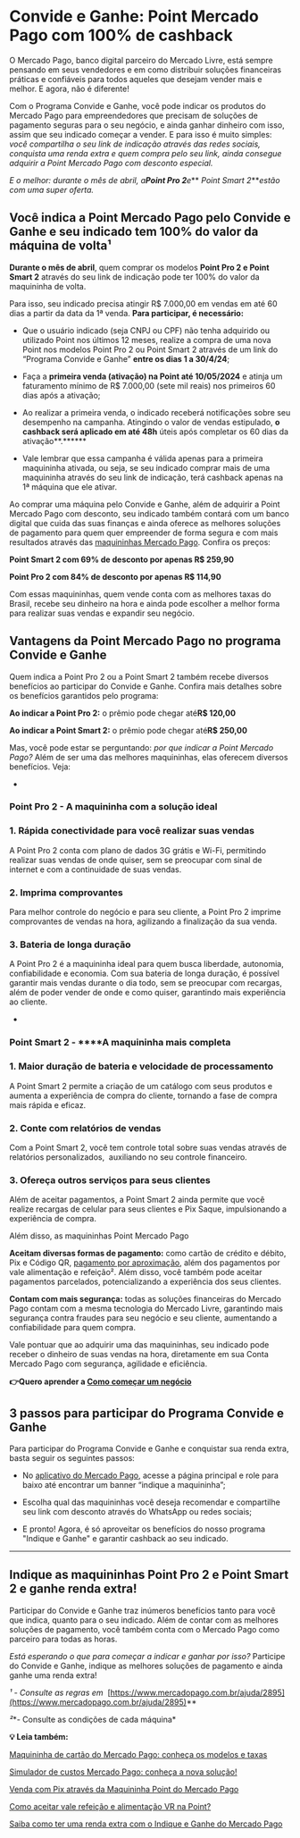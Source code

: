 # Convide e Ganhe: Point Mercado Pago com 100% de cashback

O Mercado Pago, banco digital parceiro do Mercado Livre, está sempre pensando em seus vendedores e em como distribuir soluções financeiras práticas e confiáveis para todos aqueles que desejam vender mais e melhor. E agora, não é diferente!

Com o Programa Convide e Ganhe, você pode indicar os produtos do Mercado Pago para empreendedores que precisam de soluções de pagamento seguras para o seu negócio, e ainda ganhar dinheiro com isso, assim que seu indicado começar a vender. E para isso é muito simples: *você compartilha o seu link de indicação através das redes sociais, conquista uma renda extra e quem compra pelo seu link, ainda consegue adquirir a Point Mercado Pago com desconto especial.*

*E o melhor: durante o mês de abril, a****Point Pro 2****e*** *Point Smart 2****estão com uma super oferta.*

## **Você indica a Point Mercado Pago pelo Convide e Ganhe e seu indicado tem 100% do valor da máquina de volta¹**

**Durante o mês de abril**, quem comprar os modelos **Point Pro 2 e Point Smart 2** através do seu link de indicação pode ter 100% do valor da maquininha de volta.

Para isso, seu indicado precisa atingir R$ 7.000,00 em vendas em até 60 dias a partir da data da 1ª venda. **Para participar, é necessário:**

- Que o usuário indicado (seja CNPJ ou CPF) não tenha adquirido ou utilizado Point nos últimos 12 meses, realize a compra de uma nova Point nos modelos Point Pro 2 ou Point Smart 2 através de um link do “Programa Convide e Ganhe” **entre os dias 1 a 30/4/24**;

- Faça a **primeira venda (ativação) na Point até 10/05/2024** e atinja um faturamento mínimo de R$ 7.000,00 (sete mil reais) nos primeiros 60 dias após a ativação;

- Ao realizar a primeira venda, o indicado receberá notificações sobre seu desempenho na campanha. Atingindo o valor de vendas estipulado, **o cashback será aplicado em até 48h** úteis após completar os 60 dias da ativação**.******

- Vale lembrar que essa campanha é válida apenas para a primeira maquininha ativada, ou seja, se seu indicado comprar mais de uma maquininha através do seu link de indicação, terá cashback apenas na 1ª máquina que ele ativar.

Ao comprar uma máquina pelo Convide e Ganhe, além de adquirir a Point Mercado Pago com desconto, seu indicado também contará com um banco digital que cuida das suas finanças e ainda oferece as melhores soluções de pagamento para quem quer empreender de forma segura e com mais resultados através das [maquininhas Mercado Pago](https://meubolso.mercadopago.com.br/como-comprar-maquininhas-mercado-pago-no-mercado-livre). Confira os preços:

**Point Smart 2 com 69% de desconto por apenas R$ 259,90**

**Point Pro 2 com 84% de desconto por apenas R$ 114,90**

Com essas maquininhas, quem vende conta com as melhores taxas do Brasil, recebe seu dinheiro na hora e ainda pode escolher a melhor forma para realizar suas vendas e expandir seu negócio.

## **Vantagens da Point Mercado Pago no programa Convide e Ganhe**

Quem indica a Point Pro 2 ou a Point Smart 2 também recebe diversos benefícios ao participar do Convide e Ganhe. Confira mais detalhes sobre os benefícios garantidos pelo programa:

**Ao indicar a Point Pro 2:** o prêmio pode chegar até**R$ 120,00**

**Ao indicar a Point Smart 2:** o prêmio pode chegar até**R$ 250,00**

Mas, você pode estar se perguntando: *por que indicar a Point Mercado Pago?* Além de ser uma das melhores maquininhas, elas oferecem diversos benefícios. Veja:

- 
### **Point Pro 2 -** **A maquininha com a solução ideal**

### 1. Rápida conectividade para você realizar suas vendas

A Point Pro 2 conta com plano de dados 3G grátis e Wi-Fi, permitindo realizar suas vendas de onde quiser, sem se preocupar com sinal de internet e com a continuidade de suas vendas.

### 2. Imprima comprovantes

Para melhor controle do negócio e para seu cliente, a Point Pro 2 imprime comprovantes de vendas na hora, agilizando a finalização da sua venda.

### 

### 3. **Bateria de longa duração**

A Point Pro 2 é a maquininha ideal para quem busca liberdade, autonomia, confiabilidade e economia. Com sua bateria de longa duração, é possível garantir mais vendas durante o dia todo, sem se preocupar com recargas, além de poder vender de onde e como quiser, garantindo mais experiência ao cliente.

- 
### **Point Smart 2 -** ******A maquininha mais completa**

### 1. Maior duração de bateria e velocidade de processamento

A Point Smart 2 permite a criação de um catálogo com seus produtos e aumenta a experiência de compra do cliente, tornando a fase de compra mais rápida e eficaz.

### 2. Conte com relatórios de vendas

Com a Point Smart 2, você tem controle total sobre suas vendas através de relatórios personalizados,  auxiliando no seu controle financeiro.

### 3. Ofereça outros serviços para seus clientes

Além de aceitar pagamentos, a Point Smart 2 ainda permite que você realize recargas de celular para seus clientes e Pix Saque, impulsionando a experiência de compra.

Além disso, as maquininhas Point Mercado Pago

**Aceitam diversas formas de pagamento:** como cartão de crédito e débito, Pix e Código QR, [pagamento por aproximação](https://meubolso.mercadopago.com.br/pagamento-por-aproximacao), além dos pagamentos por vale alimentação e refeição². Além disso, você também pode aceitar pagamentos parcelados, potencializando a experiência dos seus clientes.

**Contam com mais segurança:** todas as soluções financeiras do Mercado Pago contam com a mesma tecnologia do Mercado Livre, garantindo mais segurança contra fraudes para seu negócio e seu cliente, aumentando a confiabilidade para quem compra.

Vale pontuar que ao adquirir uma das maquininhas, seu indicado pode receber o dinheiro de suas vendas na hora, diretamente em sua Conta Mercado Pago com segurança, agilidade e eficiência.

**👉Quero aprender a [Como começar um negócio](https://empreendedores.mercadopago.com.br/guia-completo-como-comecar-um-negocio)**[](https://empreendedores.mercadopago.com.br/guia-completo-como-comecar-um-negocio)

## **3 passos para participar do Programa Convide e Ganhe**

Para participar do Programa Convide e Ganhe e conquistar sua renda extra, basta seguir os seguintes passos:

- No [aplicativo do Mercado Pago](https://www.mercadolivre.com/jms/mlb/lgz/msl/login/H4sIAAAAAAAEAzWNyw6DIBBF_4W1lT3L_ggZYURSXoFRbIz_3qFpl_fc1yVCdj5pehcUSuBZgjeexCRKAFpzjdpbNmJh1DzhT4ZlRKBCRMLahLrGkEP7RC6NqRVCQw7BTpteQ-7Mvl_MfNN4ci9B0B2Xw-Nw_w2XWWxEpSkpe-9zxGrA5gIuzybHeakyFmlyOrzFBz4cpA3FPfFCI00VzEsoqjveHxdo00XfAAAA/user), acesse a página principal e role para baixo até encontrar um banner “indique a maquininha”;

- Escolha qual das maquininhas você deseja recomendar e compartilhe seu link com desconto através do WhatsApp ou redes sociais;

- E pronto! Agora, é só aproveitar os benefícios do nosso programa "Indique e Ganhe" e garantir cashback ao seu indicado. 

****

## **Indique as maquininhas Point Pro 2 e Point Smart 2 e ganhe renda extra!**

Participar do Convide e Ganhe traz inúmeros benefícios tanto para você que indica, quanto para o seu indicado. Além de contar com as melhores soluções de pagamento, você também conta com o Mercado Pago como parceiro para todas as horas.

*Está esperando o que para começar a indicar e ganhar por isso?* Participe do Convide e Ganhe, indique as melhores soluções de pagamento e ainda ganhe uma renda extra!

*¹ - Consulte as regras em*  [https://www.mercadopago.com.br/ajuda/2895](https://www.mercadopago.com.br/ajuda/2895)**

*²**- Consulte as condições de cada máquina*

**💡 Leia também:**

[Maquininha de cartão do Mercado Pago: conheça os modelos e taxas](https://meubolso.mercadopago.com.br/maquininha-de-cartao-do-mercado-pago)

[Simulador de custos Mercado Pago: conheça a nova solução!](https://meubolso.mercadopago.com.br/simulador-de-custos-mercado-pago)

[Venda com Pix através da Maquininha Point do Mercado Pago](https://meubolso.mercadopago.com.br/venda-com-pix-atraves-da-maquininha-do-mercado-pago)

[Como aceitar vale refeição e alimentação VR na Point?](https://meubolso.mercadopago.com.br/como-aceitar-vale-refeicao-vr-na-point)

[Saiba como ter uma renda extra com o Indique e Ganhe do Mercado Pago](https://meubolso.mercadopago.com.br/indique-ganhe-mercado-pago)